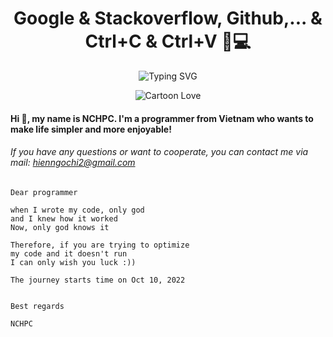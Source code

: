 
<div align="center">

# **Google & Stackoverflow, Github,... & Ctrl+C & Ctrl+V 🐧💻**

![Typing SVG](https://readme-typing-svg.herokuapp.com?font=Fira+Code&weight=700&size=25&pause=100&color=33B86F&center=true&vCenter=true&width=800&lines=Why+do+programmers+prefer+dark+mode%3F++;Because+light+attracts+bugs!)

![Cartoon Love](bug.gif)

</div>

<div align="left">

#### Hi 👋, my name is NCHPC. I'm a programmer from Vietnam who wants to make life simpler and more enjoyable!

###### If you have any questions or want to cooperate, you can contact me via mail: hienngochi2@gmail.com

```
Dear programmer

when I wrote my code, only god
and I knew how it worked
Now, only god knows it

Therefore, if you are trying to optimize
my code and it doesn't run
I can only wish you luck :))

The journey starts time on Oct 10, 2022
 
 
Best regards

NCHPC

```

